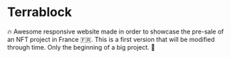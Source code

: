 # Terrablock
🔥 Awesome responsive website made in order to showcase the pre-sale of an NFT project in France 🇫🇷. This is a first version that will be modified through time. Only the beginning of a big project. 🚀
